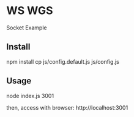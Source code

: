 # WS WGS

Socket Example

## Install
npm install
cp js/config.default.js js/config.js

## Usage
node index.js 3001

then, access with browser: http://localhost:3001
